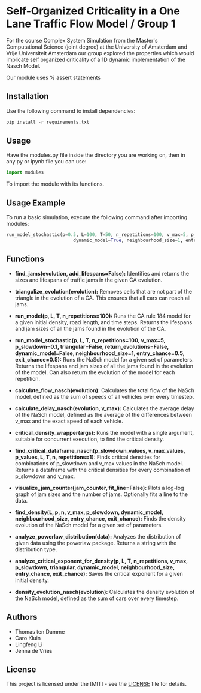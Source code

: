 
# Self-Organized Criticality in a One Lane Traffic Flow Model / Group 1

For the course Complex System Simulation from the Master's Computational Science (joint degree) at the University of Amsterdam and Vrije Universiteit Amsterdam our group explored the properties which would implicate self organized criticality of a 1D dynamic implementation of the Nasch Model.

Our module uses % assert statements

## Installation
Use the following command to install dependencies:

```python
pip install -r requirements.txt
```

## Usage
Have the modules.py file inside the directory you are working on, then in any py or ipynb file you can use:

```python
import modules
```

To import the module with its functions.

## Usage Example
To run a basic simulation, execute the following command after importing modules:

```python
run_model_stochastic(p=0.5, L=100, T=50, n_repetitions=100, v_max=5, p_slowdown=0.1, triangular=False, return_evolutions=False, 
                         dynamic_model=True, neighbourhood_size=1, entry_chance=0.5, exit_chance=0.5)
```


## Functions

- **find_jams(evolution, add_lifespans=False):**
  Identifies and returns the sizes and lifespans of traffic jams in the given CA evolution.

- **triangulize_evolution(evolution):**
  Removes cells that are not part of the triangle in the evolution of a CA. This ensures that all cars can reach all jams.

- **run_model(p, L, T, n_repetitions=100):**
  Runs the CA rule 184 model for a given initial density, road length, and time steps. Returns the lifespans and jam sizes of all the jams found in the evolution of the CA.

- **run_model_stochastic(p, L, T, n_repetitions=100, v_max=5, p_slowdown=0.1, triangular=False, return_evolutions=False, dynamic_model=False, neighbourhood_size=1, entry_chance=0.5, exit_chance=0.5):**
  Runs the NaSch model for a given set of parameters. Returns the lifespans and jam sizes of all the jams found in the evolution of the model. Can also return the evolution of the model for each repetition.

- **calculate_flow_nasch(evolution):**
  Calculates the total flow of the NaSch model, defined as the sum of speeds of all vehicles over every timestep.

- **calculate_delay_nasch(evolution, v_max):**
  Calculates the average delay of the NaSch model, defined as the average of the differences between v_max and the exact speed of each vehicle.

- **critical_density_wrapper(args):**
  Runs the model with a single argument, suitable for concurrent execution, to find the critical density.

- **find_critical_dataframe_nasch(p_slowdown_values, v_max_values, p_values, L, T, n, repetitions=1):**
  Finds critical densities for combinations of p_slowdown and v_max values in the NaSch model. Returns a dataframe with the critical densities for every combination of p_slowdown and v_max.

- **visualize_jam_counter(jam_counter, fit_line=False):**
  Plots a log-log graph of jam sizes and the number of jams. Optionally fits a line to the data.

- **find_density(L, p, n, v_max, p_slowdown, dynamic_model, neighbourhood_size, entry_chance, exit_chance):**
  Finds the density evolution of the NaSch model for a given set of parameters.

- **analyze_powerlaw_distribution(data):**
  Analyzes the distribution of given data using the powerlaw package. Returns a string with the distribution type.

- **analyze_critical_exponent_for_density(p, L, T, n_repetitions, v_max, p_slowdown, triangular, dynamic_model, neighbourhood_size, entry_chance, exit_chance):**
  Saves the critical exponent for a given initial density.

- **density_evolution_nasch(evolution):**
  Calculates the density evolution of the NaSch model, defined as the sum of cars over every timestep.

## Authors

- Thomas ten Damme
- Caro Kluin
- Lingfeng Li
- Jenna de Vries

## License

This project is licensed under the [MIT] - see the [LICENSE](LICENSE) file for details.


